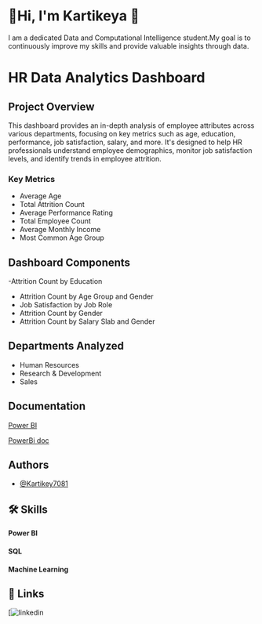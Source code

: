 
# 🚀Hi, I'm Kartikeya 👋
I am a dedicated Data and Computational Intelligence student.My goal is to continuously improve my skills and provide valuable insights through data.



# HR Data Analytics Dashboard
## Project Overview
This dashboard provides an in-depth analysis of employee attributes across various departments, focusing on key metrics such as age, education, performance, job satisfaction, salary, and more. It's designed to help HR professionals understand employee demographics, monitor job satisfaction levels, and identify trends in employee attrition.
### Key Metrics
- Average Age
- Total Attrition Count
- Average Performance Rating
- Total Employee Count
- Average Monthly Income
- Most Common Age Group
## Dashboard Components
-Attrition Count by Education
- Attrition Count by Age Group and Gender
- Job Satisfaction by Job Role
- Attrition Count by Gender
- Attrition Count by Salary Slab and Gender
## Departments Analyzed
- Human Resources
- Research & Development
- Sales
## Documentation

[Power BI](https://learn.microsoft.com/en-us/power-bi/)

[PowerBi doc](https://powerbidocs.com/)


## Authors

- [@Kartikey7081](https://github.com/Kartikey7081)


## 🛠 Skills
#### Power BI 
#### SQL
#### Machine Learning


## 🔗 Links
[![linkedin](https://www.linkedin.com/in/kartikeya-mishra-b59597232/)

